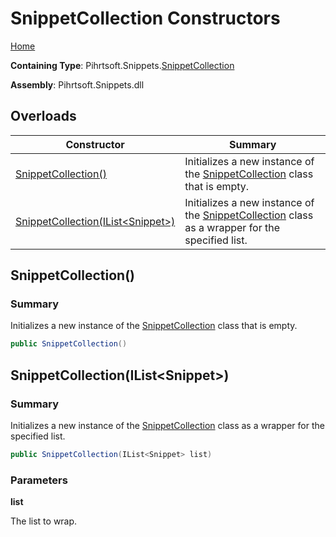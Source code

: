 # SnippetCollection Constructors

[Home](../../../../README.md#_top)

**Containing Type**: Pihrtsoft\.Snippets\.[SnippetCollection](../README.md#_top)

**Assembly**: Pihrtsoft\.Snippets\.dll

## Overloads

| Constructor | Summary |
| ----------- | ------- |
| [SnippetCollection()](#Pihrtsoft_Snippets_SnippetCollection__ctor) | Initializes a new instance of the [SnippetCollection](../README.md#_top) class that is empty\. |
| [SnippetCollection(IList\<Snippet>)](#Pihrtsoft_Snippets_SnippetCollection__ctor_System_Collections_Generic_IList_Pihrtsoft_Snippets_Snippet__) | Initializes a new instance of the [SnippetCollection](../README.md#_top) class as a wrapper for the specified list\. |

## SnippetCollection\(\) <a name="Pihrtsoft_Snippets_SnippetCollection__ctor"></a>

### Summary

Initializes a new instance of the [SnippetCollection](../README.md#_top) class that is empty\.

```csharp
public SnippetCollection()
```

## SnippetCollection\(IList\<Snippet>\) <a name="Pihrtsoft_Snippets_SnippetCollection__ctor_System_Collections_Generic_IList_Pihrtsoft_Snippets_Snippet__"></a>

### Summary

Initializes a new instance of the [SnippetCollection](../README.md#_top) class as a wrapper for the specified list\.

```csharp
public SnippetCollection(IList<Snippet> list)
```

### Parameters

**list**

The list to wrap\.